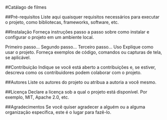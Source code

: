 #Catálago de filmes 

##Pré-requisitos
Liste aqui quaisquer requisitos necessários para executar o projeto, como bibliotecas, frameworks, software, etc.

##Instalação
Forneça instruções passo a passo sobre como instalar e configurar o projeto em um ambiente local.

Primeiro passo...
Segundo passo...
Terceiro passo...
Uso
Explique como usar o projeto. Forneça exemplos de código, comandos ou capturas de tela, se aplicável.

##Contribuição
Indique se você está aberto a contribuições e, se estiver, descreva como os contribuidores podem colaborar com o projeto.

##Autores
Liste os autores do projeto ou atribua a autoria a você mesmo.

##Licença
Declare a licença sob a qual o projeto está disponível. Por exemplo, MIT, Apache 2.0, etc.

##Agradecimentos
Se você quiser agradecer a alguém ou a alguma organização específica, este é o lugar para fazê-lo.